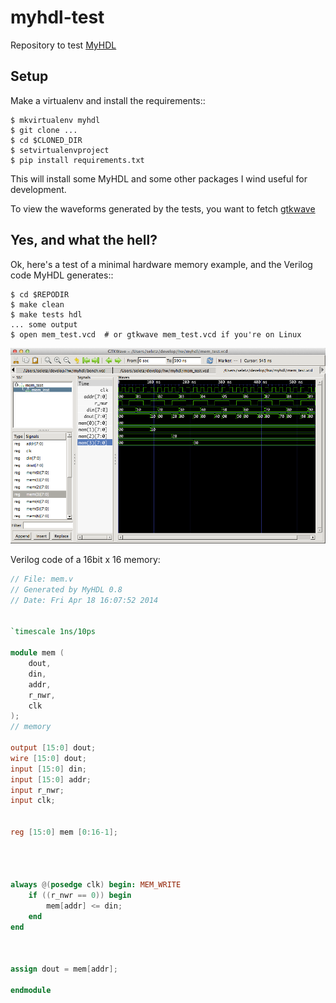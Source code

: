 myhdl-test
==========

Repository to test [MyHDL](http://www.myhdl.org)

Setup
-----

Make a virtualenv and install the requirements::

    $ mkvirtualenv myhdl
    $ git clone ...
    $ cd $CLONED_DIR
    $ setvirtualenvproject
    $ pip install requirements.txt
    
This will install some MyHDL and some other packages I wind useful
for development.

To view the waveforms generated by the tests, you want to fetch
[gtkwave](http://gtkwave.sourceforge.net/)

Yes, and what the hell?
-----------------------

Ok, here's a test of a minimal hardware memory example,
and the Verilog code MyHDL generates::

    $ cd $REPODIR
    $ make clean
    $ make tests hdl
    ... some output
    $ open mem_test.vcd  # or gtkwave mem_test.vcd if you're on Linux
    
![a image of gtkwave showing simulated waves](images/mem_waves.png "8bit x 16 mem")

Verilog code of a 16bit x 16 memory:

```verilog
// File: mem.v
// Generated by MyHDL 0.8
// Date: Fri Apr 18 16:07:52 2014


`timescale 1ns/10ps

module mem (
    dout,
    din,
    addr,
    r_nwr,
    clk
);
// memory

output [15:0] dout;
wire [15:0] dout;
input [15:0] din;
input [15:0] addr;
input r_nwr;
input clk;


reg [15:0] mem [0:16-1];




always @(posedge clk) begin: MEM_WRITE
    if ((r_nwr == 0)) begin
        mem[addr] <= din;
    end
end



assign dout = mem[addr];

endmodule
```
